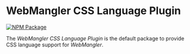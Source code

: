 # WebMangler CSS Language Plugin

[![NPM Package][npm-image]][npm-url]

The _WebMangler CSS Language Plugin_ is the default package to provide CSS
language support for _WebMangler_.

[npm-url]: https://www.npmjs.com/package/@webmangler/language-css "NPM package"
[npm-image]: https://img.shields.io/npm/v/@webmangler/language-css.svg
